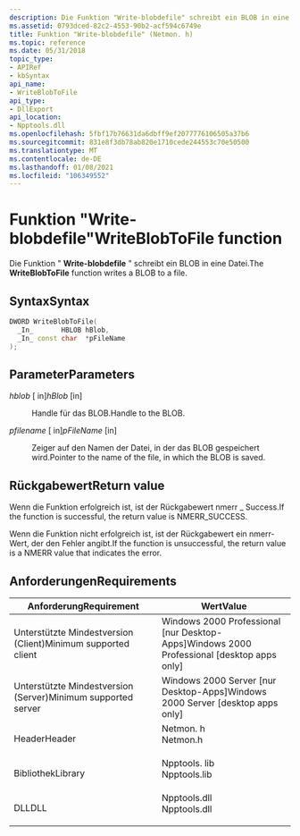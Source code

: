 ```yaml
---
description: Die Funktion "Write-blobdefile" schreibt ein BLOB in eine Datei.
ms.assetid: 0793dced-82c2-4553-90b2-acf594c6749e
title: Funktion "Write-blobdefile" (Netmon. h)
ms.topic: reference
ms.date: 05/31/2018
topic_type:
- APIRef
- kbSyntax
api_name:
- WriteBlobToFile
api_type:
- DllExport
api_location:
- Npptools.dll
ms.openlocfilehash: 5fbf17b76631da6dbff9ef2077776106505a37b6
ms.sourcegitcommit: 831e8f3db78ab820e1710cede244553c70e50500
ms.translationtype: MT
ms.contentlocale: de-DE
ms.lasthandoff: 01/08/2021
ms.locfileid: "106349552"
---
```

# <a name="writeblobtofile-function"></a><span data-ttu-id="8c118-103">Funktion "Write-blobdefile"</span><span class="sxs-lookup"><span data-stu-id="8c118-103">WriteBlobToFile function</span></span>

<span data-ttu-id="8c118-104">Die Funktion " **Write-blobdefile** " schreibt ein BLOB in eine Datei.</span><span class="sxs-lookup"><span data-stu-id="8c118-104">The **WriteBlobToFile** function writes a BLOB to a file.</span></span>

## <a name="syntax"></a><span data-ttu-id="8c118-105">Syntax</span><span class="sxs-lookup"><span data-stu-id="8c118-105">Syntax</span></span>


```C++
DWORD WriteBlobToFile(
  _In_       HBLOB hBlob,
  _In_ const char  *pFileName
);
```



## <a name="parameters"></a><span data-ttu-id="8c118-106">Parameter</span><span class="sxs-lookup"><span data-stu-id="8c118-106">Parameters</span></span>

<dl> <dt>

<span data-ttu-id="8c118-107">*hblob* \[ in\]</span><span class="sxs-lookup"><span data-stu-id="8c118-107">*hBlob* \[in\]</span></span>
</dt> <dd>

<span data-ttu-id="8c118-108">Handle für das BLOB.</span><span class="sxs-lookup"><span data-stu-id="8c118-108">Handle to the BLOB.</span></span>

</dd> <dt>

<span data-ttu-id="8c118-109">*pfilename* \[ in\]</span><span class="sxs-lookup"><span data-stu-id="8c118-109">*pFileName* \[in\]</span></span>
</dt> <dd>

<span data-ttu-id="8c118-110">Zeiger auf den Namen der Datei, in der das BLOB gespeichert wird.</span><span class="sxs-lookup"><span data-stu-id="8c118-110">Pointer to the name of the file, in which the BLOB is saved.</span></span>

</dd> </dl>

## <a name="return-value"></a><span data-ttu-id="8c118-111">Rückgabewert</span><span class="sxs-lookup"><span data-stu-id="8c118-111">Return value</span></span>

<span data-ttu-id="8c118-112">Wenn die Funktion erfolgreich ist, ist der Rückgabewert nmerr \_ Success.</span><span class="sxs-lookup"><span data-stu-id="8c118-112">If the function is successful, the return value is NMERR\_SUCCESS.</span></span>

<span data-ttu-id="8c118-113">Wenn die Funktion nicht erfolgreich ist, ist der Rückgabewert ein nmerr-Wert, der den Fehler angibt.</span><span class="sxs-lookup"><span data-stu-id="8c118-113">If the function is unsuccessful, the return value is a NMERR value that indicates the error.</span></span>

## <a name="requirements"></a><span data-ttu-id="8c118-114">Anforderungen</span><span class="sxs-lookup"><span data-stu-id="8c118-114">Requirements</span></span>



| <span data-ttu-id="8c118-115">Anforderung</span><span class="sxs-lookup"><span data-stu-id="8c118-115">Requirement</span></span> | <span data-ttu-id="8c118-116">Wert</span><span class="sxs-lookup"><span data-stu-id="8c118-116">Value</span></span> |
|-------------------------------------|-----------------------------------------------------------------------------------------|
| <span data-ttu-id="8c118-117">Unterstützte Mindestversion (Client)</span><span class="sxs-lookup"><span data-stu-id="8c118-117">Minimum supported client</span></span><br/> | <span data-ttu-id="8c118-118">Windows 2000 Professional \[nur Desktop-Apps\]</span><span class="sxs-lookup"><span data-stu-id="8c118-118">Windows 2000 Professional \[desktop apps only\]</span></span><br/>                              |
| <span data-ttu-id="8c118-119">Unterstützte Mindestversion (Server)</span><span class="sxs-lookup"><span data-stu-id="8c118-119">Minimum supported server</span></span><br/> | <span data-ttu-id="8c118-120">Windows 2000 Server \[nur Desktop-Apps\]</span><span class="sxs-lookup"><span data-stu-id="8c118-120">Windows 2000 Server \[desktop apps only\]</span></span><br/>                                    |
| <span data-ttu-id="8c118-121">Header</span><span class="sxs-lookup"><span data-stu-id="8c118-121">Header</span></span><br/>                   | <dl> <span data-ttu-id="8c118-122"><dt>Netmon. h</dt></span><span class="sxs-lookup"><span data-stu-id="8c118-122"><dt>Netmon.h</dt></span></span> </dl>     |
| <span data-ttu-id="8c118-123">Bibliothek</span><span class="sxs-lookup"><span data-stu-id="8c118-123">Library</span></span><br/>                  | <dl> <span data-ttu-id="8c118-124"><dt>Npptools. lib</dt></span><span class="sxs-lookup"><span data-stu-id="8c118-124"><dt>Npptools.lib</dt></span></span> </dl> |
| <span data-ttu-id="8c118-125">DLL</span><span class="sxs-lookup"><span data-stu-id="8c118-125">DLL</span></span><br/>                      | <dl> <span data-ttu-id="8c118-126"><dt>Npptools.dll</dt></span><span class="sxs-lookup"><span data-stu-id="8c118-126"><dt>Npptools.dll</dt></span></span> </dl> |



 

 




